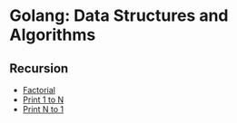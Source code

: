 # Golang: Data Structures and Algorithms

## Recursion
- [Factorial](https://github.com/soumayg9673/golang-data-structures-and-algorithms/blob/main/recursion/factorial/main.go)
- [Print 1 to N](https://github.com/soumayg9673/golang-data-structures-and-algorithms/blob/main/recursion/print1toN/main.go)
- [Print N to 1](https://github.com/soumayg9673/golang-data-structures-and-algorithms/blob/main/recursion/printNto1/main.go)